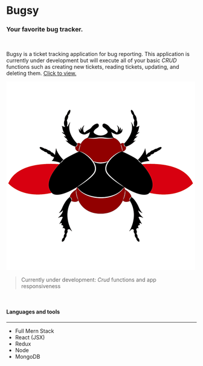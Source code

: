 # Bugsy
### Your favorite bug tracker. 
<br/>

Bugsy is a ticket tracking application for bug reporting. This application is currently under development but
will execute all of your basic *CRUD* functions such as creating new tickets, reading tickets,
updating, and deleting them. 
<a href="https://ahbenn86.github.io/bugsy/">Click to view.<a/>
<br/>
  
![App Logo](https://github.com/ahbenn86/bugsy/blob/master/frontend/public/images/bugsy-bug.png?raw=true?raw=true) 

> Currently under development: *Crud* functions and app responsiveness

<br/>

#### Languages and tools 
---


* Full Mern Stack
* React (JSX)
* Redux
* Node
* MongoDB
